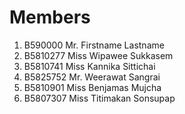 Members
=======

  1. B590000 Mr. Firstname Lastname
  2. B5810277 Miss Wipawee Sukkasem
  3. B5810741 Miss Kannika Sittichai
  4. B5825752 Mr. Weerawat Sangrai
  5. B5810901 Miss Benjamas Mujcha
  6. B5807307 Miss Titimakan Sonsupap
